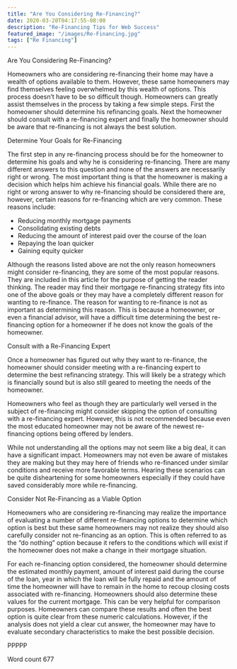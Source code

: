 ```yaml
---
title: "Are You Considering Re-Financing?"
date: 2020-03-20T04:17:55-08:00
description: "Re-Financing Tips for Web Success"
featured_image: "/images/Re-Financing.jpg"
tags: ["Re Financing"]
---
```


Are You Considering Re-Financing?

Homeowners who are considering re-financing their home may have a wealth of options available to them. However, these same homeowners may find themselves feeling overwhelmed by this wealth of options. This process doesn’t have to be so difficult though. Homeowners can greatly assist themselves in the process by taking a few simple steps. First the homeowner should determine his refinancing goals. Next the homeowner should consult with a re-financing expert and finally the homeowner should be aware that re-financing is not always the best solution. 

Determine Your Goals for Re-Financing

The first step in any re-financing process should be for the homeowner to determine his goals and why he is considering re-financing. There are many different answers to this question and none of the answers are necessarily right or wrong. The most important thing is that the homeowner is making a decision which helps him achieve his financial goals. While there are no right or wrong answer to why re-financing should be considered there are, however, certain reasons for re-financing which are very common. These reasons include:

* Reducing monthly mortgage payments
* Consolidating existing debts
* Reducing the amount of interest paid over the course of the loan
* Repaying the loan quicker
* Gaining equity quicker

Although the reasons listed above are not the only reason homeowners might consider re-financing, they are some of the most popular reasons. They are included in this article for the purpose of getting the reader thinking. The reader may find their mortgage re-financing strategy fits into one of the above goals or they may have a completely different reason for wanting to re-finance. The reason for wanting to re-finance is not as important as determining this reason. This is because a homeowner, or even a financial advisor, will have a difficult time determining the best re-financing option for a homeowner if he does not know the goals of the homeowner. 

Consult with a Re-Financing Expert

Once a homeowner has figured out why they want to re-finance, the homeowner should consider meeting with a re-financing expert to determine the best refinancing strategy. This will likely be a strategy which is financially sound but is also still geared to meeting the needs of the homeowner. 

Homeowners who feel as though they are particularly well versed in the subject of re-financing might consider skipping the option of consulting with a re-financing expert. However, this is not recommended because even the most educated homeowner may not be aware of the newest re-financing options being offered by lenders. 

While not understanding all the options may not seem like a big deal, it can have a significant impact. Homeowners may not even be aware of mistakes they are making but they may here of friends who re-financed under similar conditions and receive more favorable terms. Hearing these scenarios can be quite disheartening for some homeowners especially if they could have saved considerably more while re-financing. 

Consider Not Re-Financing as a Viable Option

Homeowners who are considering re-financing may realize the importance of evaluating a number of different re-financing options to determine which option is best but these same homeowners may not realize they should also carefully consider not re-financing as an option. This is often referred to as the “do nothing” option because it refers to the conditions which will exist if the homeowner does not make a change in their mortgage situation. 

For each re-financing option considered, the homeowner should determine the estimated monthly payment, amount of interest paid during the course of the loan, year in which the loan will be fully repaid and the amount of time the homeowner will have to remain in the home to recoup closing costs associated with re-financing. Homeowners should also determine these values for the current mortgage. This can be very helpful for comparison purposes. Homeowners can compare these results and often the best option is quite clear from these numeric calculations. However, if the analysis does not yield a clear cut answer, the homeowner may have to evaluate secondary characteristics to make the best possible decision. 

PPPPP

Word count 677


